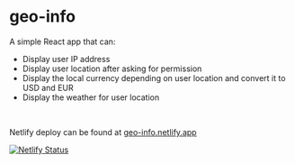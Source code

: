 # geo-info

A simple React app that can:
<ul>
  <li>Display user IP address</li>
  <li>Display user location after asking for permission</li>
  <li>Display the local currency depending on user location and convert it to USD and EUR</li>
  <li>Display the weather for user location</li>
</ul> </br>

Netlify deploy can be found at <a href="https://geo-info.netlify.app">geo-info.netlify.app</a> </br>

[![Netlify Status](https://api.netlify.com/api/v1/badges/47c2099b-03a3-470f-8981-6c210c60e779/deploy-status)](https://app.netlify.com/sites/geo-info/deploys)


